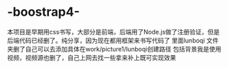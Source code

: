 # -boostrap4-
本项目是早期用css书写，大部分是前端，后端用了Node.js做了注册验证，但是后端代码已经删了。纯分享，因为现在都用框架来书写代码了
里面lunboqi 文件夹删了自己可以去添加具体在work/picture1/lunboqi创建路径
包括背景我是使用视频，视频源也删了，自己上网去找一些拿来补上既可实现效果
